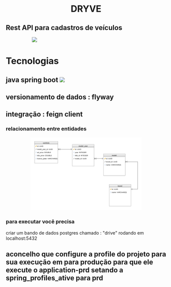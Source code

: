 <h1 align="center"> 
    DRYVE 
</h1>

## Rest API para cadastros de veículos 

<div align="center">

<img src="https://img.shields.io/apm/l/spring-boot"/>
<img width="50px" height="15" src="https://img.shields.io/badge/Codepen-000000?style=for-the-badge&logo=codepen&logoColor=white"/>
<img width="50px" height="15" src="https://img.shields.io/badge/Java-ED8B00?style=for-the-badge&logo=java&logoColor=white"/>
<img width="50px" height="15" src="https://img.shields.io/badge/Docker-2CA5E0?style=for-the-badge&logo=docker&logoColor=white"/>
<img width="50px" height="15" src="https://img.shields.io/badge/Git-F05032?style=for-the-badge&logo=git&logoColor=white"/>
<img width="50px" height="15" src="https://img.shields.io/badge/PostgreSQL-316192?style=for-the-badge&logo=postgresql&logoColor=white"/>
<img width="50px" height="15" src="https://img.shields.io/badge/Spring-6DB33F?style=for-the-badge&logo=spring&logoColor=white"/>
</div>


# Tecnologias 
## java spring boot <img src="https://img.shields.io/apm/l/spring-boot"/>
## versionamento de dados : flyway
## integração : feign client

### relacionamento entre entidades
<div align="center">
  <img src="./readmeimg/dryve.png" width="350" title="tela de login">
</div>

### para executar você precisa 
criar um bando de dados postgres chamado : "drive" rodando em localhost:5432

## aconcelho que configure a profile do projeto para sua execução em para produção para que ele execute o application-prd setando a spring_profiles_ative para prd




